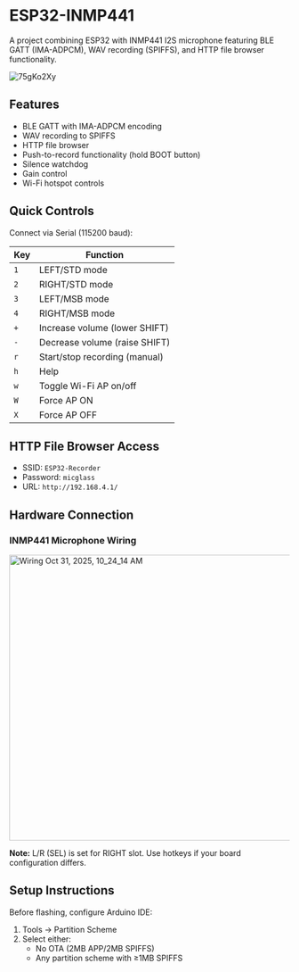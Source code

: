 # ESP32-INMP441

A project combining ESP32 with INMP441 I2S microphone featuring BLE GATT (IMA-ADPCM), WAV recording (SPIFFS), and HTTP file browser functionality.

![75gKo2Xy](https://github.com/user-attachments/assets/cf1169da-4a27-44fa-af84-124c856fed5c)


## Features
- BLE GATT with IMA-ADPCM encoding
- WAV recording to SPIFFS
- HTTP file browser
- Push-to-record functionality (hold BOOT button)
- Silence watchdog
- Gain control
- Wi-Fi hotspot controls

## Quick Controls
Connect via Serial (115200 baud):

| Key | Function |
|-----|----------|
| `1` | LEFT/STD mode |
| `2` | RIGHT/STD mode |
| `3` | LEFT/MSB mode |
| `4` | RIGHT/MSB mode |
| `+` | Increase volume (lower SHIFT) |
| `-` | Decrease volume (raise SHIFT) |
| `r` | Start/stop recording (manual) |
| `h` | Help |
| `w` | Toggle Wi-Fi AP on/off |
| `W` | Force AP ON |
| `X` | Force AP OFF |

## HTTP File Browser Access
- SSID: `ESP32-Recorder`
- Password: `micglass`
- URL: `http://192.168.4.1/`

## Hardware Connection
### INMP441 Microphone Wiring

<img width="512" height="512" alt="Wiring Oct 31, 2025, 10_24_14 AM" src="https://github.com/user-attachments/assets/b276de3f-de0b-482f-a72e-c3cff12ac135" />

**Note:** L/R (SEL) is set for RIGHT slot. Use hotkeys if your board configuration differs.

## Setup Instructions
Before flashing, configure Arduino IDE:
1. Tools → Partition Scheme
2. Select either:
   - No OTA (2MB APP/2MB SPIFFS)
   - Any partition scheme with ≥1MB SPIFFS
